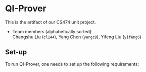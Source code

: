 # QI-Prover

This is the artifact of our CS474 unit project.

- Team members (alphabetically sorted):  
Changshu Liu (`cl144`), Yang Chen (`yangc9`), Yifeng Liu (`yifeng6`)

## Set-up

To run QI-Prover, one needs to set up the following requirements: